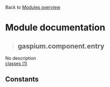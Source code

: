 Back to [Modules overview](https://github.com/pyrustic/gaspium/blob/master/docs/modules/README.md)
  
# Module documentation
>## gaspium.component.entry
No description
<br>
[classes (1)](https://github.com/pyrustic/gaspium/blob/master/docs/modules/content/gaspium.component.entry/classes.md)


## Constants
```python

```

